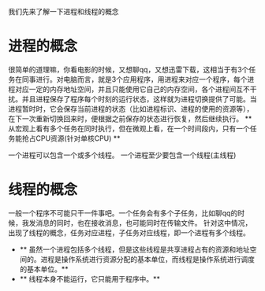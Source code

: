 我们先来了解一下进程和线程的概念
# 进程的概念

很简单的道理嘛，你看电影的时候，又想聊qq，又想迅雷下载，这相当于有3个任务在同事进行。对电脑而言，就是3个应用程序，用进程来对应一个程序，每个进程对应一定的内存地址空间，并且只能使用它自己的内存空间，各个进程间互不干扰。并且进程保存了程序每个时刻的运行状态，这样就为进程切换提供了可能。当进程暂时时，它会保存当前进程的状态（比如进程标识、进程的使用的资源等），在下一次重新切换回来时，便根据之前保存的状态进行恢复，然后继续执行。
** 从宏观上看有多个任务在同时执行，但在微观上看，在一个时间段内，只有一个任务能抢占CPU资源(针对单核CPU) **

一个进程可以包含一个或多个线程。
一个进程至少要包含一个线程(主线程)

# 线程的概念
一般一个程序不可能只干一件事吧。一个任务会有多个子任务，比如聊qq的时候，我发消息的同时，也在接收消息，也可能同时在传输文件。
针对这中情况，出现了线程的概念，任务对应进程，子任务对应线程，即一个进程有多个线程。
+ ** 虽然一个进程包括多个线程，但是这些线程是共享进程占有的资源和地址空间的。进程是操作系统进行资源分配的基本单位，而线程是操作系统进行调度的基本单位。** 
+ ** 线程本身不能运行，它只能用于程序中。** 
